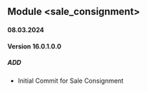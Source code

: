 ## Module <sale_consignment>
#### 08.03.2024
#### Version 16.0.1.0.0
##### ADD
- Initial Commit for Sale Consignment
